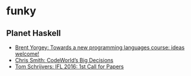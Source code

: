 # funky

## Planet Haskell
- [Brent Yorgey: Towards a new programming languages course: ideas welcome!](https://byorgey.wordpress.com/2016/05/23/towards-a-new-programming-languages-course-ideas-welcome/)
- [Chris Smith: CodeWorld’s Big Decisions](https://cdsmith.wordpress.com/2016/05/22/codeworlds-big-decisions/)
- [Tom Schrijvers: IFL 2016: 1st Call for Papers](http://tomschrijvers.blogspot.com/2016/05/ifl-2016-1st-call-for-papers.html)


